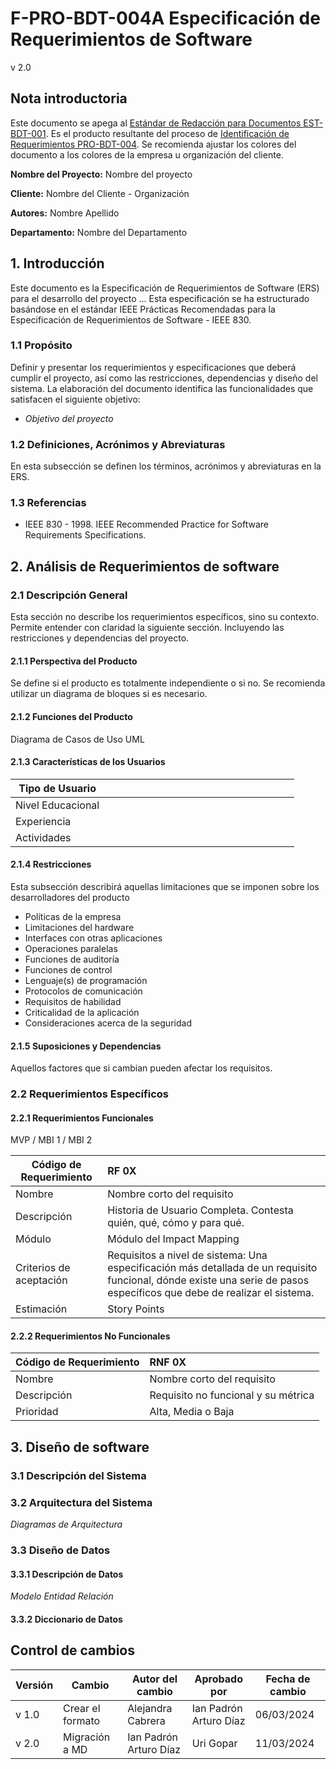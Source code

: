 # F-PRO-BDT-004A Especificación de Requerimientos de Software

v 2.0

## Nota introductoria

Este documento se apega al [Estándar de Redacción para Documentos EST-BDT-001](https://black-dot-2024.github.io/docs/estandares/est-bdt-001). Es el producto resultante del proceso de [Identificación de Requerimientos PRO-BDT-004](https://black-dot-2024.github.io/docs/procesos/pro-bdt-004). Se recomienda ajustar los colores del documento a los colores de la empresa u organización del cliente.

**Nombre del Proyecto:** Nombre del proyecto

**Cliente:** Nombre del Cliente - Organización

**Autores:** Nombre Apellido 

**Departamento:** Nombre del Departamento

## 1. Introducción

Este documento es la Especificación de Requerimientos de Software (ERS) para el desarrollo del proyecto ... Esta especificación se ha estructurado basándose en el estándar IEEE Prácticas Recomendadas para la Especificación de Requerimientos de Software - IEEE 830.

### 1.1 Propósito

Definir y presentar los requerimientos y especificaciones que deberá cumplir el proyecto, así como las restricciones, dependencias y diseño del sistema. La elaboración del documento identifica las funcionalidades que satisfacen el siguiente objetivo:

- _Objetivo del proyecto_

### 1.2 Definiciones, Acrónimos y Abreviaturas

En esta subsección se definen los términos, acrónimos y abreviaturas en la ERS.


### 1.3 Referencias

- IEEE 830 - 1998. IEEE Recommended Practice for Software Requirements Specifications.

## 2. Análisis de Requerimientos de software

### 2.1 Descripción General

Esta sección no describe los requerimientos específicos, sino su contexto. Permite entender con claridad la siguiente sección. Incluyendo las restricciones y dependencias del proyecto.

#### 2.1.1 Perspectiva del Producto

Se define si el producto es totalmente independiente o si no. Se recomienda utilizar un diagrama de bloques si es necesario.

#### 2.1.2 Funciones del Producto

Diagrama de Casos de Uso UML

#### 2.1.3 Características de los Usuarios

| Tipo de Usuario   |　　　　　　　　　　　　　　　　　　|
| ----------------- | --------------------------- |
| Nivel Educacional ||
| Experiencia       ||
| Actividades       ||

#### 2.1.4 Restricciones

Esta subsección describirá aquellas limitaciones que se imponen sobre los desarrolladores del producto
- Políticas de la empresa
- Limitaciones del hardware
- Interfaces con otras aplicaciones
- Operaciones paralelas
- Funciones de auditoría
- Funciones de control
- Lenguaje(s) de programación
- Protocolos de comunicación
- Requisitos de habilidad
- Criticalidad de la aplicación
- Consideraciones acerca de la seguridad

#### 2.1.5 Suposiciones y Dependencias

Aquellos factores que si cambian pueden afectar los requisitos.

### 2.2 Requerimientos Específicos

#### 2.2.1 Requerimientos Funcionales

MVP / MBI 1 / MBI 2

| Código de Requerimiento   | RF 0X                                                                                                                                                                   |
| ----------------------    | :---------------------------------------------------------------------------------------------------------------------------------------------------------------------- |
| Nombre                    | Nombre corto del requisito                                                                                                                                              |
| Descripción               | Historia de Usuario Completa. Contesta quién, qué, cómo y para qué.                                                                                                     |
| Módulo                    | Módulo del Impact Mapping                                                                                                                                               |
| Criterios de aceptación   | Requisitos a nivel de sistema: Una especificación más detallada de un requisito funcional, dónde existe una serie de pasos específicos que debe de realizar el sistema. |
| Estimación                | Story Points                                                                                                                                                            |

#### 2.2.2 Requerimientos No Funcionales

| Código de Requerimiento   | RNF 0X                                                                                                                                                                  |
| ----------------------    | :---------------------------------------------------------------------------------------------------------------------------------------------------------------------- |
| Nombre                    | Nombre corto del requisito                                                                                                                                              |
| Descripción               | Requisito no funcional y su métrica                                                                                                                                     |
| Prioridad                 | Alta, Media o Baja                                                                                                                                                      |


## 3. Diseño de software

### 3.1 Descripción del Sistema

### 3.2 Arquitectura del Sistema
_Diagramas de Arquitectura_

### 3.3 Diseño de Datos

#### 3.3.1 Descripción de Datos
_Modelo Entidad Relación_

#### 3.3.2 Diccionario de Datos


## Control de cambios

| Versión | Cambio                | Autor del cambio | Aprobado por      | Fecha de cambio |
| ------- | --------------------- | ---------------- | ----------------- | --------------- |
| v 1.0   | Crear el formato      | Alejandra Cabrera | Ian Padrón <br />  Arturo Díaz| 06/03/2024 |
| v 2.0   | Migración a MD        | Ian Padrón <br />  Arturo Díaz | Uri Gopar |11/03/2024 |
